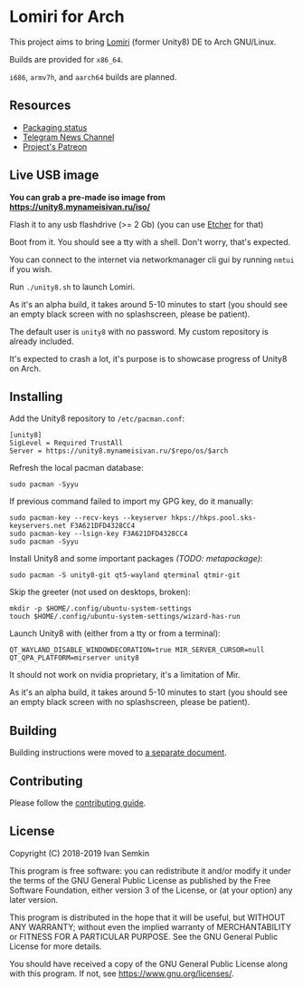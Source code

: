 Lomiri for Arch
===============

This project aims to bring [Lomiri](https://github.com/ubports/unity8-build) (former Unity8) DE to Arch GNU/Linux.

Builds are provided for `x86_64`.

`i686`, `armv7h`, and `aarch64` builds are planned.

## Resources

- [Packaging status](STATUS.md)
- [Telegram News Channel](https://t.me/Unity8_Arch)
- [Project's Patreon](https://www.patreon.com/vanyasem)

## Live USB image

**You can grab a pre-made iso image from https://unity8.mynameisivan.ru/iso/**

Flash it to any usb flashdrive (>= 2 Gb) (you can use [Etcher](https://www.balena.io/etcher/) for that)

Boot from it. You should see a tty with a shell. Don't worry, that's expected.

You can connect to the internet via networkmanager cli gui by running `nmtui` if you wish.

Run `./unity8.sh` to launch Lomiri.

As it's an alpha build, it takes around 5-10 minutes to start (you should see an empty black screen with no splashscreen, please be patient).

The default user is `unity8` with no password. My custom repository is already included.

It's expected to crash a lot, it's purpose is to showcase progress of Unity8 on Arch.

## Installing

Add the Unity8 repository to `/etc/pacman.conf`:
```
[unity8]
SigLevel = Required TrustAll
Server = https://unity8.mynameisivan.ru/$repo/os/$arch
```

Refresh the local pacman database:
```
sudo pacman -Syyu
```

If previous command failed to import my GPG key, do it manually:
```
sudo pacman-key --recv-keys --keyserver hkps://hkps.pool.sks-keyservers.net F3A621DFD4328CC4
sudo pacman-key --lsign-key F3A621DFD4328CC4
sudo pacman -Syyu
```

Install Unity8 and some important packages _(TODO: metapackage)_:
```
sudo pacman -S unity8-git qt5-wayland qterminal qtmir-git
```

Skip the greeter (not used on desktops, broken):
```
mkdir -p $HOME/.config/ubuntu-system-settings
touch $HOME/.config/ubuntu-system-settings/wizard-has-run
```

Launch Unity8 with (either from a tty or from a terminal):
```
QT_WAYLAND_DISABLE_WINDOWDECORATION=true MIR_SERVER_CURSOR=null QT_QPA_PLATFORM=mirserver unity8
```

It should not work on nvidia proprietary, it's a limitation of Mir.

As it's an alpha build, it takes around 5-10 minutes to start (you should see an empty black screen with no splashscreen, please be patient).

## Building

Building instructions were moved to [a separate document](BUILDING.md).

## Contributing

Please follow the [contributing guide](CONTRIBUTING.md).

## License

Copyright (C) 2018-2019 Ivan Semkin

This program is free software: you can redistribute it and/or modify it under the terms of the GNU General Public License as published by the Free Software Foundation, either version 3 of the License, or (at your option) any later version.

This program is distributed in the hope that it will be useful, but WITHOUT ANY WARRANTY; without even the implied warranty of MERCHANTABILITY or FITNESS FOR A PARTICULAR PURPOSE. See the GNU General Public License for more details.

You should have received a copy of the GNU General Public License along with this program. If not, see <https://www.gnu.org/licenses/>.
